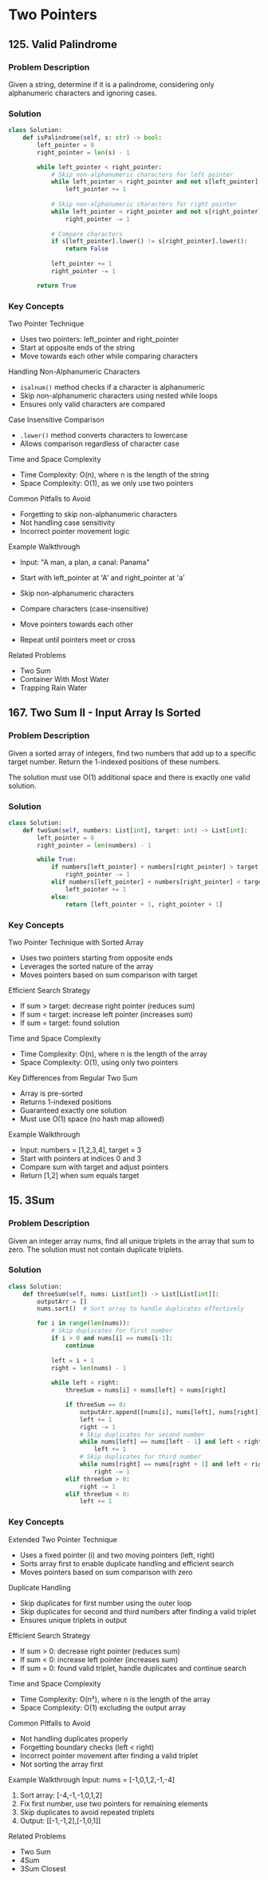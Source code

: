 # Two Pointers

## 125. Valid Palindrome

### Problem Description
Given a string, determine if it is a palindrome, considering only alphanumeric characters and ignoring cases.

### Solution

```python
class Solution:
    def isPalindrome(self, s: str) -> bool:
        left_pointer = 0
        right_pointer = len(s) - 1

        while left_pointer < right_pointer:
            # Skip non-alphanumeric characters for left pointer
            while left_pointer < right_pointer and not s[left_pointer].isalnum():
                left_pointer += 1
            
            # Skip non-alphanumeric characters for right pointer
            while left_pointer < right_pointer and not s[right_pointer].isalnum():
                right_pointer -= 1
            
            # Compare characters
            if s[left_pointer].lower() != s[right_pointer].lower():
                return False
            
            left_pointer += 1
            right_pointer -= 1

        return True
```

### Key Concepts

Two Pointer Technique
- Uses two pointers: left_pointer and right_pointer
- Start at opposite ends of the string
- Move towards each other while comparing characters

Handling Non-Alphanumeric Characters
- `isalnum()` method checks if a character is alphanumeric
- Skip non-alphanumeric characters using nested while loops
- Ensures only valid characters are compared

Case Insensitive Comparison
- `.lower()` method converts characters to lowercase
- Allows comparison regardless of character case

Time and Space Complexity
- Time Complexity: O(n), where n is the length of the string
- Space Complexity: O(1), as we only use two pointers

Common Pitfalls to Avoid
- Forgetting to skip non-alphanumeric characters
- Not handling case sensitivity
- Incorrect pointer movement logic

Example Walkthrough
- Input: "A man, a plan, a canal: Panama"

- Start with left_pointer at 'A' and right_pointer at 'a'
- Skip non-alphanumeric characters
- Compare characters (case-insensitive)
- Move pointers towards each other
- Repeat until pointers meet or cross

Related Problems
- Two Sum
- Container With Most Water
- Trapping Rain Water

## 167. Two Sum II - Input Array Is Sorted

### Problem Description
Given a sorted array of integers, find two numbers that add up to a specific target number. Return the 1-indexed positions of these numbers.

The solution must use O(1) additional space and there is exactly one valid solution.

### Solution

```python
class Solution:
    def twoSum(self, numbers: List[int], target: int) -> List[int]:
        left_pointer = 0
        right_pointer = len(numbers) - 1

        while True:
            if numbers[left_pointer] + numbers[right_pointer] > target:
                right_pointer -= 1
            elif numbers[left_pointer] + numbers[right_pointer] < target:
                left_pointer += 1
            else:
                return [left_pointer + 1, right_pointer + 1]
```

### Key Concepts

Two Pointer Technique with Sorted Array
- Uses two pointers starting from opposite ends
- Leverages the sorted nature of the array
- Moves pointers based on sum comparison with target

Efficient Search Strategy
- If sum > target: decrease right pointer (reduces sum)
- If sum < target: increase left pointer (increases sum)
- If sum = target: found solution

Time and Space Complexity
- Time Complexity: O(n), where n is the length of the array
- Space Complexity: O(1), using only two pointers

Key Differences from Regular Two Sum
- Array is pre-sorted
- Returns 1-indexed positions
- Guaranteed exactly one solution
- Must use O(1) space (no hash map allowed)

Example Walkthrough
- Input: numbers = [1,2,3,4], target = 3
- Start with pointers at indices 0 and 3
- Compare sum with target and adjust pointers
- Return [1,2] when sum equals target

## 15. 3Sum

### Problem Description
Given an integer array nums, find all unique triplets in the array that sum to zero. The solution must not contain duplicate triplets.

### Solution
```python
class Solution:
    def threeSum(self, nums: List[int]) -> List[List[int]]:
        outputArr = []
        nums.sort()  # Sort array to handle duplicates effectively

        for i in range(len(nums)):
            # Skip duplicates for first number
            if i > 0 and nums[i] == nums[i-1]:
                continue
                
            left = i + 1
            right = len(nums) - 1
            
            while left < right:
                threeSum = nums[i] + nums[left] + nums[right]

                if threeSum == 0:
                    outputArr.append([nums[i], nums[left], nums[right]])
                    left += 1
                    right -= 1
                    # Skip duplicates for second number
                    while nums[left] == nums[left - 1] and left < right: 
                        left += 1
                    # Skip duplicates for third number
                    while nums[right] == nums[right + 1] and left < right: 
                        right -= 1
                elif threeSum > 0:
                    right -= 1
                elif threeSum < 0:
                    left += 1
```

### Key Concepts

Extended Two Pointer Technique
- Uses a fixed pointer (i) and two moving pointers (left, right)
- Sorts array first to enable duplicate handling and efficient search
- Moves pointers based on sum comparison with zero

Duplicate Handling
- Skip duplicates for first number using the outer loop
- Skip duplicates for second and third numbers after finding a valid triplet
- Ensures unique triplets in output

Efficient Search Strategy
- If sum > 0: decrease right pointer (reduces sum)
- If sum < 0: increase left pointer (increases sum)
- If sum = 0: found valid triplet, handle duplicates and continue search

Time and Space Complexity
- Time Complexity: O(n²), where n is the length of the array
- Space Complexity: O(1) excluding the output array

Common Pitfalls to Avoid
- Not handling duplicates properly
- Forgetting boundary checks (left < right)
- Incorrect pointer movement after finding a valid triplet
- Not sorting the array first

Example Walkthrough
Input: nums = [-1,0,1,2,-1,-4]
1. Sort array: [-4,-1,-1,0,1,2]
2. Fix first number, use two pointers for remaining elements
3. Skip duplicates to avoid repeated triplets
4. Output: [[-1,-1,2],[-1,0,1]]

Related Problems
- Two Sum
- 4Sum
- 3Sum Closest
